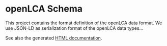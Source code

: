 openLCA Schema
==============
This project contains the format definition of the openLCA data format. We use
JSON-LD as serialization format of the openLCA data types...
  
See also the generated [HTML documentation](http://greendelta.github.io/olca-schema).
